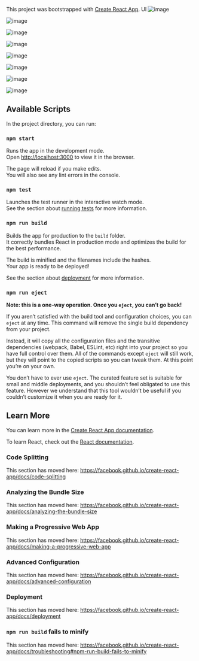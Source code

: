 This project was bootstrapped with [Create React App](https://github.com/facebook/create-react-app).
UI 
![image](https://user-images.githubusercontent.com/24571664/86016208-233b8d00-ba40-11ea-9250-a0afcf63558e.png)

![image](https://user-images.githubusercontent.com/24571664/86016312-40705b80-ba40-11ea-85bf-49a0515e0372.png)

![image](https://user-images.githubusercontent.com/24571664/86016375-554cef00-ba40-11ea-9426-e83bd486a496.png)

![image](https://user-images.githubusercontent.com/24571664/86016455-685fbf00-ba40-11ea-9cbe-83c7679e9f3f.png)

![image](https://user-images.githubusercontent.com/24571664/86016499-77df0800-ba40-11ea-907f-7905f42fe207.png)

![image](https://user-images.githubusercontent.com/24571664/86016545-84fbf700-ba40-11ea-8722-af3460e1dc73.png)

![image](https://user-images.githubusercontent.com/24571664/86016581-947b4000-ba40-11ea-81d3-404827a9edab.png)

![image](https://user-images.githubusercontent.com/24571664/86016624-a78e1000-ba40-11ea-8c3a-37ffc85f2eb2.png)


## Available Scripts

In the project directory, you can run:

### `npm start`

Runs the app in the development mode.<br />
Open [http://localhost:3000](http://localhost:3000) to view it in the browser.

The page will reload if you make edits.<br />
You will also see any lint errors in the console.

### `npm test`

Launches the test runner in the interactive watch mode.<br />
See the section about [running tests](https://facebook.github.io/create-react-app/docs/running-tests) for more information.

### `npm run build`

Builds the app for production to the `build` folder.<br />
It correctly bundles React in production mode and optimizes the build for the best performance.

The build is minified and the filenames include the hashes.<br />
Your app is ready to be deployed!

See the section about [deployment](https://facebook.github.io/create-react-app/docs/deployment) for more information.

### `npm run eject`

**Note: this is a one-way operation. Once you `eject`, you can’t go back!**

If you aren’t satisfied with the build tool and configuration choices, you can `eject` at any time. This command will remove the single build dependency from your project.

Instead, it will copy all the configuration files and the transitive dependencies (webpack, Babel, ESLint, etc) right into your project so you have full control over them. All of the commands except `eject` will still work, but they will point to the copied scripts so you can tweak them. At this point you’re on your own.

You don’t have to ever use `eject`. The curated feature set is suitable for small and middle deployments, and you shouldn’t feel obligated to use this feature. However we understand that this tool wouldn’t be useful if you couldn’t customize it when you are ready for it.

## Learn More

You can learn more in the [Create React App documentation](https://facebook.github.io/create-react-app/docs/getting-started).

To learn React, check out the [React documentation](https://reactjs.org/).

### Code Splitting

This section has moved here: https://facebook.github.io/create-react-app/docs/code-splitting

### Analyzing the Bundle Size

This section has moved here: https://facebook.github.io/create-react-app/docs/analyzing-the-bundle-size

### Making a Progressive Web App

This section has moved here: https://facebook.github.io/create-react-app/docs/making-a-progressive-web-app

### Advanced Configuration

This section has moved here: https://facebook.github.io/create-react-app/docs/advanced-configuration

### Deployment

This section has moved here: https://facebook.github.io/create-react-app/docs/deployment

### `npm run build` fails to minify

This section has moved here: https://facebook.github.io/create-react-app/docs/troubleshooting#npm-run-build-fails-to-minify
